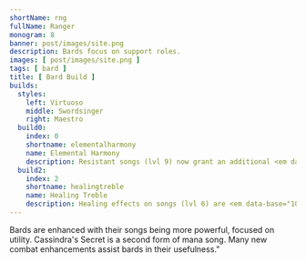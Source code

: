 ```yaml
---
shortName: rng
fullName: Ranger
monogram: 8
banner: post/images/site.png
description: Bards focus on support roles.
images: [ post/images/site.png ]
tags: [ bard ]
title: [ Bard Build ]
builds:
  styles:
    left: Virtuoso
    middle: Swordsinger
    right: Maestro
  build0:
    index: 0
    shortname: elementalharmony
    name: Elemental Harmony
    description: Resistant songs (lvl 9) now grant an additional <em data-base="10">10</em> resistance to each resistance type<span class="perLevel"> per rank</span>
  build2:
    index: 2
    shortname: healingtreble
    name: Healing Treble
    description: Healing effects on songs (lvl 6) are <em data-base="10">10</em>% more effective<span class="perLevel"> per rank</span>.
---
```

Bards are enhanced with their songs being more powerful, focused on utility.
Cassindra's Secret is a second form of mana song.
Many new combat enhancements assist bards in their usefulness."